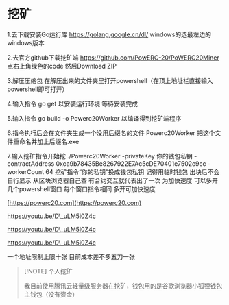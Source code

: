 # 挖矿

1.去下载安装Go运行库 https://golang.google.cn/dl/ windows的选最左边的windows版本&#x20;

2.去官方github下载挖矿端 https://github.com/PowERC-20/PoWERC20Miner 点右上角绿色的code 然后Download ZIP&#x20;

3.解压压缩包 在解压出来的文件夹里打开powershell（在顶上地址栏直接输入powershell即可打开）&#x20;

4.输入指令 go get 以安装运行环境 等待安装完成&#x20;

5.输入指令 go build -o Powerc20Worker 以编译得到挖矿端程序&#x20;

6.指令执行后会在文件夹生成一个没用后缀名的文件 Powerc20Worker 把这个文件重命名并加上后缀名.exe&#x20;

7.输入挖矿指令开始挖 ./Powerc20Worker -privateKey 你的钱包私钥 -contractAddress 0xca9b78435Be8267922E7Ac5cDE70401e7502c9cc -workerCount 64 挖矿指令“你的私钥”换成钱包私钥 记得用临时钱包 出块后不会自行显示 从区块浏览器自己查 有合约交互就代表出了一次 为加快速度 可以多开几个powershell窗口 每个窗口指令相同 多开可加快速度

[https://powerc20.com](https://powerc20.com)

https://youtu.be/D\_uLM5i0Z4c

https://youtu.be/D\_uLM5i0Z4c



https://youtu.be/D\_uLM5i0Z4c



一个地址限制上限十张 目前成本差不多五刀一张

> \[!NOTE] 个人挖矿
>
> 我目前使用腾讯云轻量级服务器在挖矿，钱包用的是谷歌浏览器小狐狸钱包主钱包（没有资金）
